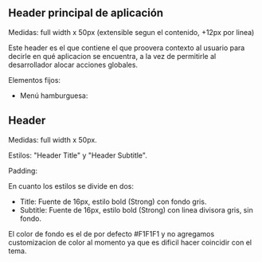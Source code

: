## **Header principal de aplicación**

Medidas: full width x 50px (extensible segun el contenido, +12px por linea)

Este header es el que contiene el que proovera contexto al usuario para decirle en qué aplicacion se encuentra, a la vez de permitirle al desarrollador alocar acciones globales.

Elementos fijos:
- Menú hamburguesa: 

## **Header**

Medidas: full width x 50px.

Estilos: "Header Title" y  "Header Subtitle".

Padding:

En cuanto los estilos se divide en dos:
 - Title: Fuente de 16px, estilo bold (Strong) con fondo gris.
 - Subtitle: Fuente de 16px, estilo bold (Strong) con linea divisora gris, sin fondo.

 El color de fondo es el de por defecto #F1F1F1 y no agregamos customizacion de color al momento ya que es dificil hacer coincidir con el tema. 